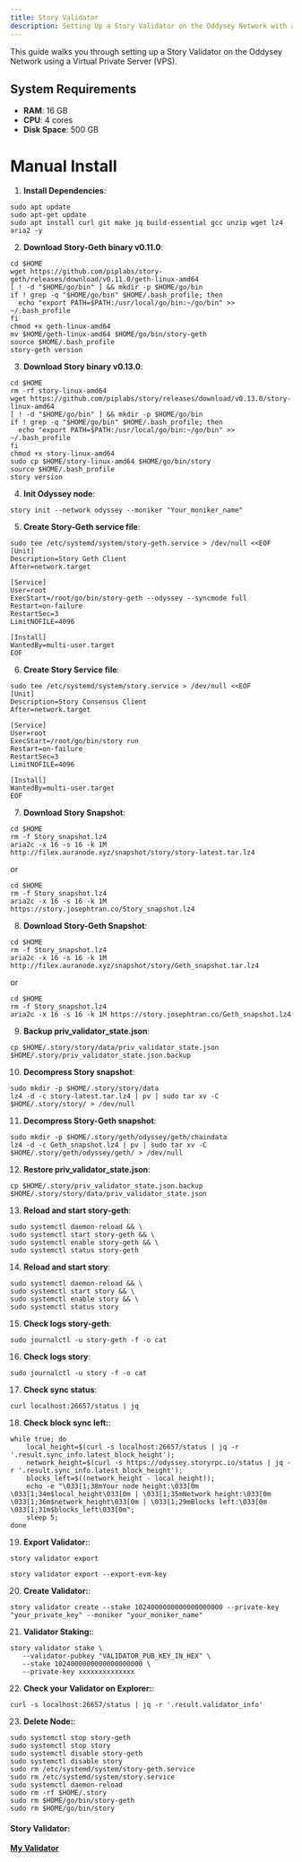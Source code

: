 ```yaml
---
title: Story Validator
description: Setting Up a Story Validator on the Oddysey Network with a VPS
---
```


This guide walks you through setting up a Story Validator on the Oddysey Network using a Virtual Private Server (VPS).

## System Requirements

- **RAM**: 16 GB
- **CPU**: 4 cores
- **Disk Space**: 500 GB

# Manual Install

1. **Install Dependencies**: 
```
sudo apt update
sudo apt-get update
sudo apt install curl git make jq build-essential gcc unzip wget lz4 aria2 -y
```

2. **Download Story-Geth binary v0.11.0**: 
```
cd $HOME
wget https://github.com/piplabs/story-geth/releases/download/v0.11.0/geth-linux-amd64
[ ! -d "$HOME/go/bin" ] && mkdir -p $HOME/go/bin
if ! grep -q "$HOME/go/bin" $HOME/.bash_profile; then
  echo "export PATH=$PATH:/usr/local/go/bin:~/go/bin" >> ~/.bash_profile
fi
chmod +x geth-linux-amd64
mv $HOME/geth-linux-amd64 $HOME/go/bin/story-geth
source $HOME/.bash_profile
story-geth version
```

3. **Download Story binary v0.13.0**: 
```
cd $HOME
rm -rf story-linux-amd64
wget https://github.com/piplabs/story/releases/download/v0.13.0/story-linux-amd64
[ ! -d "$HOME/go/bin" ] && mkdir -p $HOME/go/bin
if ! grep -q "$HOME/go/bin" $HOME/.bash_profile; then
  echo "export PATH=$PATH:/usr/local/go/bin:~/go/bin" >> ~/.bash_profile
fi
chmod +x story-linux-amd64
sudo cp $HOME/story-linux-amd64 $HOME/go/bin/story
source $HOME/.bash_profile
story version
```

4. **Init Odyssey node**: 
```
story init --network odyssey --moniker "Your_moniker_name"
```

5. **Create Story-Geth service file**: 
```
sudo tee /etc/systemd/system/story-geth.service > /dev/null <<EOF
[Unit]
Description=Story Geth Client
After=network.target

[Service]
User=root
ExecStart=/root/go/bin/story-geth --odyssey --syncmode full
Restart=on-failure
RestartSec=3
LimitNOFILE=4096

[Install]
WantedBy=multi-user.target
EOF
```

6. **Create Story Service file**: 
```
sudo tee /etc/systemd/system/story.service > /dev/null <<EOF
[Unit]
Description=Story Consensus Client
After=network.target

[Service]
User=root
ExecStart=/root/go/bin/story run
Restart=on-failure
RestartSec=3
LimitNOFILE=4096

[Install]
WantedBy=multi-user.target
EOF
```

7. **Download Story Snapshot**: 
```
cd $HOME
rm -f Story_snapshot.lz4
aria2c -x 16 -s 16 -k 1M http://filex.auranode.xyz/snapshot/story/story-latest.tar.lz4
```

or
```
cd $HOME
rm -f Story_snapshot.lz4
aria2c -x 16 -s 16 -k 1M https://story.josephtran.co/Story_snapshot.lz4
```

8. **Download Story-Geth Snapshot**:
```
cd $HOME
rm -f Story_snapshot.lz4
aria2c -x 16 -s 16 -k 1M http://filex.auranode.xyz/snapshot/story/Geth_snapshot.tar.lz4
```

or
```
cd $HOME
rm -f Story_snapshot.lz4
aria2c -x 16 -s 16 -k 1M https://story.josephtran.co/Geth_snapshot.lz4
```

9. **Backup priv_validator_state.json**:
```
cp $HOME/.story/story/data/priv_validator_state.json $HOME/.story/priv_validator_state.json.backup
```

10. **Decompress Story snapshot**:
```
sudo mkdir -p $HOME/.story/story/data
lz4 -d -c story-latest.tar.lz4 | pv | sudo tar xv -C $HOME/.story/story/ > /dev/null
```

11. **Decompress Story-Geth snapshot**: 
```
sudo mkdir -p $HOME/.story/geth/odyssey/geth/chaindata
lz4 -d -c Geth_snapshot.lz4 | pv | sudo tar xv -C $HOME/.story/geth/odyssey/geth/ > /dev/null
```

12. **Restore priv_validator_state.json**:
```
cp $HOME/.story/priv_validator_state.json.backup $HOME/.story/story/data/priv_validator_state.json
```

13. **Reload and start story-geth**: 
```
sudo systemctl daemon-reload && \
sudo systemctl start story-geth && \
sudo systemctl enable story-geth && \
sudo systemctl status story-geth
```

14. **Reload and start story**: 
```
sudo systemctl daemon-reload && \
sudo systemctl start story && \
sudo systemctl enable story && \
sudo systemctl status story
```

15. **Check logs story-geth**: 
```
sudo journalctl -u story-geth -f -o cat
```

16. **Check logs story**: 
```
sudo journalctl -u story -f -o cat
```

17. **Check sync status**: 
```
curl localhost:26657/status | jq
```

18. **Check block sync left:**: 
```
while true; do
    local_height=$(curl -s localhost:26657/status | jq -r '.result.sync_info.latest_block_height');
    network_height=$(curl -s https://odyssey.storyrpc.io/status | jq -r '.result.sync_info.latest_block_height');
    blocks_left=$((network_height - local_height));
    echo -e "\033[1;38mYour node height:\033[0m \033[1;34m$local_height\033[0m | \033[1;35mNetwork height:\033[0m \033[1;36m$network_height\033[0m | \033[1;29mBlocks left:\033[0m \033[1;31m$blocks_left\033[0m";
    sleep 5;
done
``` 

19. **Export Validator:**:
```
story validator export
```

``` if you want export private key
story validator export --export-evm-key
```

20. **Create Validator:**:
```
story validator create --stake 1024000000000000000000 --private-key "your_private_key" --moniker "your_moniker_name"
```

21. **Validator Staking:**:
```
story validator stake \
   --validator-pubkey "VALIDATOR_PUB_KEY_IN_HEX" \
   --stake 1024000000000000000000 \
   --private-key xxxxxxxxxxxxxx
```

22. **Check your Validator on Explorer:**:
```
curl -s localhost:26657/status | jq -r '.result.validator_info'
```

23. **Delete Node:**:
```
sudo systemctl stop story-geth
sudo systemctl stop story
sudo systemctl disable story-geth
sudo systemctl disable story
sudo rm /etc/systemd/system/story-geth.service
sudo rm /etc/systemd/system/story.service
sudo systemctl daemon-reload
sudo rm -rf $HOME/.story
sudo rm $HOME/go/bin/story-geth
sudo rm $HOME/go/bin/story
```

#### **Story Validator**:
**[My Validator](https://testnet.storyscan.app/validators/storyvaloper19x42aqxn7ljsd6jm4492gz5c3n6na88vaxmtgj)**